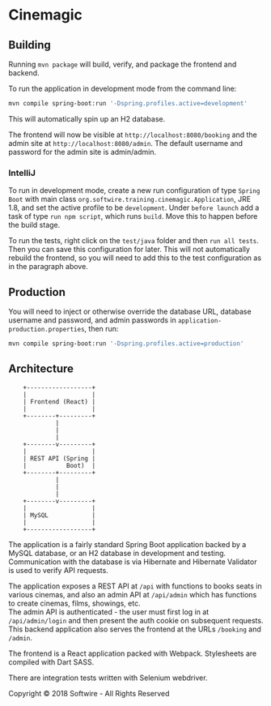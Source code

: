 Cinemagic
=========

## Building

Running `mvn package` will build, verify, and package the frontend and backend.

To run the application in development mode from the command line:

```bash
mvn compile spring-boot:run '-Dspring.profiles.active=development'
```

This will automatically spin up an H2 database.

The frontend will now be visible at `http://localhost:8080/booking` and the admin site at 
`http://localhost:8080/admin`.  The default username and password for the admin site is admin/admin. 

### IntelliJ

To run in development mode, create a new run configuration of type `Spring Boot` with main class 
`org.softwire.training.cinemagic.Application`, JRE 1.8, and set the active profile to be `development`.
Under `before launch` add a task of type `run npm script`, which runs `build`.  Move this to happen
before the build stage.

To run the tests, right click on the `test/java` folder and then `run all tests`.  Then you can save 
this configuration for later.  This will not automatically rebuild the frontend, so you will need to 
add this to the test configuration as in the paragraph above.

## Production

You will need to inject or otherwise override the database URL, database username and password, and 
admin passwords in `application-production.properties`, then run:

```bash
mvn compile spring-boot:run '-Dspring.profiles.active=production'
```

## Architecture

        +------------------+
        |                  |
        | Frontend (React) |
        |                  |
        +--------+---------+
                 |
                 |
                 |
        +--------v---------+
        |                  |
        | REST API (Spring |
        |           Boot)  |
        +--------+---------+
                 |
                 |
                 |
        +--------v---------+
        |                  |
        | MySQL            |
        |                  |
        +------------------+

The application is a fairly standard Spring Boot application backed by a MySQL database, or an H2 
database in development and testing.  Communication with the database is via Hibernate and Hibernate 
Validator is used to verify API requests.

The application exposes a REST API at `/api` with functions to books seats in various cinemas, and
also an admin API at `/api/admin` which has functions to create cinemas, films, showings, etc.  
The admin API is authenticated - the user must first log in at `/api/admin/login` and then present
the auth cookie on subsequent requests.  This backend application also serves the frontend at the 
URLs `/booking` and `/admin`.

The frontend is a React application packed with Webpack.  Stylesheets are compiled with Dart SASS.

There are integration tests written with Selenium webdriver.

Copyright © 2018 Softwire - All Rights Reserved
